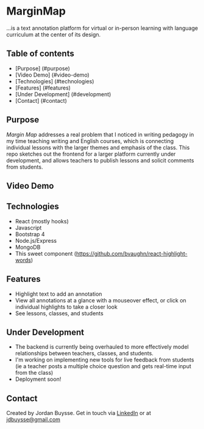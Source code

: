 # MarginMap
...is a text annotation platform for virtual or in-person learning with language curriculum at the center of its design. 

## Table of contents
* [Purpose] (#purpose)
* [Video Demo] (#video-demo)
* [Technologies] (#technologies)
* [Features] (#features)
* [Under Development] (#development) 
* [Contact] (#contact)


## Purpose
*Margin Map* addresses a real problem that I noticed in writing pedagogy in my time teaching writing and English courses, which is connecting individual lessons with the larger themes and emphasis of the class. This repo sketches out the frontend for a larger platform currently under development, and allows teachers to publish lessons and solicit comments from students.
## Video Demo

## Technologies
* React (mostly hooks)
* Javascript
* Bootstrap 4
* Node.js/Express
* MongoDB
* This sweet component (https://github.com/bvaughn/react-highlight-words)

## Features
- Highlight text to add an annotation
- View all annotations at a glance with a mouseover effect, or click on individual highlights to take a closer look
- See lessons, classes, and students

## Under Development
- The backend is currently being overhauled to more effectively model relationships between teachers, classes, and students.
- I'm working on implementing new tools for live feedback from students (ie a teacher posts a multiple choice question and gets real-time input from the class)
- Deployment soon!

## Contact
Created by Jordan Buysse. Get in touch via [LinkedIn](https://www.linkedin.com/in/jdbuysse) or at <jdbuysse@gmail.com>


